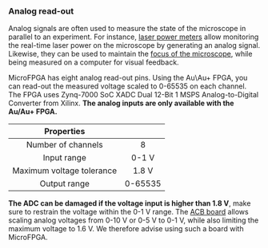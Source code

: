 ### Analog read-out

Analog signals are often used to measure the state of the microscope in parallel to an experiment. For instance, [laser power meters](https://github.com/ries-lab/RiesPieces/tree/master/Electronics/Powermeter) allow monitoring the real-time laser power on the microscope by generating an analog signal. Likewise, they can be used to maintain the [focus of the microscope](https://github.com/ries-lab/RiesPieces/tree/master/Microscopy/Focus-locking), while being measured on a computer for visual feedback.

MicroFPGA has eight analog read-out pins. Using the Au\Au+ FPGA, you can read-out the measured voltage scaled to 0-65535 on each channel. The FPGA uses Zynq-7000 SoC XADC Dual 12-Bit 1 MSPS Analog-to-Digital Converter from Xilinx. **The analog inputs are only available with the Au/Au+ FPGA.**

|        Properties         |         |
| :-----------------------: | :-----: |
|    Number of channels     |    8    |
|        Input range        |  0-1 V  |
| Maximum voltage tolerance |  1.8 V  |
|       Output range        | 0-65535 |

**The ADC can be damaged if the voltage input is higher than 1.8 V**, make sure to restrain the voltage within the 0-1 V range. The [ACB board](resource1_electronics.md) allows scaling analog voltages from 0-10 V or 0-5 V to 0-1 V, while also limiting the maximum voltage to 1.6 V. We therefore advise using such a board with MicroFPGA.

